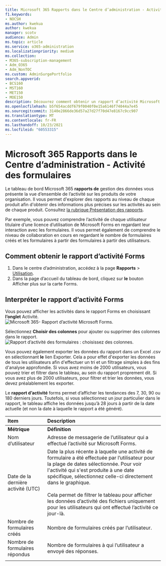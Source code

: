 ```yaml
---
title: Microsoft 365 Rapports dans le Centre d’administration - Activité des formulaires
f1.keywords:
- NOCSH
ms.author: kwekua
author: kwekua
manager: scotv
audience: Admin
ms.topic: article
ms.service: o365-administration
ms.localizationpriority: medium
ms.collection:
- M365-subscription-management
- Adm_O365
- Adm_NonTOC
ms.custom: AdminSurgePortfolio
search.appverid:
- BCS160
- MST160
- MET150
- MOE150
description: Découvrez comment obtenir un rapport d’activité Microsoft Forms à l’aide du tableau Microsoft 365 de rapports microsoft dans le Centre d'administration Microsoft 365.
ms.openlocfilehash: b5f654acddf679f0040f0e15a6146f74044a7e45
ms.sourcegitcommit: 3140e2866de36d57a27d27f70d47e8167c9cc907
ms.translationtype: MT
ms.contentlocale: fr-FR
ms.lasthandoff: 10/23/2021
ms.locfileid: "60553315"
---
```

# <a name="microsoft-365-reports-in-the-admin-center---forms-activity"></a>Microsoft 365 Rapports dans le Centre d’administration - Activité des formulaires

Le tableau de bord Microsoft 365 **rapports de** gestion des données vous présente la vue d’ensemble de l’activité sur les produits de votre organisation. Il vous permet d'explorer des rapports au niveau de chaque produit afin d'obtenir des informations plus précises sur les activités au sein de chaque produit. Consultez [la rubrique Présentation des rapports](activity-reports.md).
  
Par exemple, vous pouvez comprendre l’activité de chaque utilisateur titulaire d’une licence d’utilisation de Microsoft Forms en regardant leur interaction avec les formulaires. Il vous permet également de comprendre le niveau de collaboration en cours en regardant le nombre de formulaires créés et les formulaires à partir des formulaires à partir des utilisateurs.
  
## <a name="how-to-get-to-the-forms-activity-report"></a>Comment obtenir le rapport d’activité Forms

1. Dans le centre d’administration, accédez à la page **Rapports** \> <a href="https://go.microsoft.com/fwlink/p/?linkid=2074756" target="_blank">Utilisation</a>. 
2. Dans la page d’accueil du tableau de bord, cliquez sur **le** bouton Afficher plus sur la carte Forms.
  
## <a name="interpret-the-forms-activity-report"></a>Interpréter le rapport d’activité Forms

Vous pouvez afficher les activités dans le rapport Forms en choisissant **l’onglet** Activité.<br/>![Microsoft 365- Rapport d’activité Microsoft Forms.](../../media/275fb0a1-b9d9-4233-8aaf-e7df73cc705f.png)

Sélectionnez **Choisir des colonnes** pour ajouter ou supprimer des colonnes dans le rapport.  <br/> ![Rapport d’activité des formulaires : choisissez des colonnes.](../../media/0c9b0b69-5dc7-43ea-8e2c-54407b6ce2ab.png)

Vous pouvez également exporter les données du rapport dans un Excel .csv en sélectionnant **le** lien Exporter. Cela a pour effet d'exporter les données de tous les utilisateurs afin d'effectuer un tri et un filtrage simples à des fins d'analyse approfondie. Si vous avez moins de 2000 utilisateurs, vous pouvez trier et filtrer dans le tableau, au sein du rapport proprement dit. Si vous avez plus de 2000 utilisateurs, pour filtrer et trier les données, vous devez préalablement les exporter. 

Le **rapport d’activité** forms permet d’afficher les tendances des 7, 30, 90 ou 180 derniers jours. Toutefois, si vous sélectionnez un jour particulier dans le rapport, le tableau affiche les données jusqu’à 28 jours à partir de la date actuelle (et non la date à laquelle le rapport a été généré).
  
|Item|Description|
|:-----|:-----|
|**Métrique**|**Définition**|
|Nom d’utilisateur  <br/> |Adresse de messagerie de l’utilisateur qui a effectué l’activité sur Microsoft Forms.  <br/> |
|Date de la dernière activité (UTC)  <br/> |Date la plus récente à laquelle une activité de formulaire a été effectuée par l’utilisateur pour la plage de dates sélectionnée. Pour voir l'activité qui s'est produite à une date spécifique, sélectionnez celle-ci directement dans le graphique.<br/><br/>Cela permet de filtrer le tableau pour afficher les données d’activité des fichiers uniquement pour les utilisateurs qui ont effectué l’activité ce jour-là.  <br/> |
|Nombre de formulaires créés  <br/> |Nombre de formulaires créés par l’utilisateur.   <br/> |
|Nombre de formulaires répondus  <br/> |Nombre de formulaires à qui l’utilisateur a envoyé des réponses.|
|||
